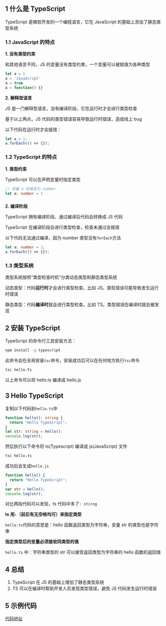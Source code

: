 ## 1 什么是 TypeScript

TypeScript 是微软开发的一个编程语言，它在 JavaScript 的基础上添加了静态类型系统

### 1.1 JavaScript 的特点

**1. 没有类型约束**

和其他语言不同，JS 的变量没有类型约束，一个变量可以被赋值为各种类型

```js
let a = 1
a = 'JavaScript'
a = true
a = function() {}
```

**2. 解释型语言**

JS 是一门解释型语言，没有编译阶段，它在运行时才会进行类型检查

基于以上两点，JS 代码的类型错误容易导致运行时错误，造成线上 bug

以下代码在运行时才会报错：

```js
let a = 1;
a.forEach(() => {});
```

### 1.2 TypeScript 的特点

**1. 类型约束**

TypeScript 可以在声明变量时指定类型

```typescript
// 变量 a 的类型为 number
let a: number = 1
```

### 

**2. 编译阶段**

TypeScript 拥有编译阶段，通过编译后代码会转换成 JS 代码

TypeScript 在编译阶段会进行类型检查，检查未通过会报错

以下代码无法通过编译，因为 number 类型没有`forEach`方法

```ts
let a: number = 1;
a.forEach(() => {});
```

### 1.3 类型系统

类型系统按照“类型检查时机”分类动态类型和静态类型系统

动态类型：代码**运行时**才会进行类型检查。比如 JS。类型错误可能导致发生运行时错误

静态类型：代码**编译时**就会进行类型检查。比如 TS。类型错误在编译时就会被发现

## 2 安装 TypeScript

TypeScript 的命令行工具安装方法：

```sh
npm install -g typescript
```

此命令会在全局安装`tsc`命令，安装成功后可以在任何地方执行`tsc`命令

```sh
tsc hello.ts
```

以上命令可以将 hello.ts 编译成 hello.js

## 3 Hello TypeScript

复制以下代码到`hello.ts`中

```typescript
function hello(): string {
  return "Hello TypeScript";
}
let str: string = hello();
console.log(str);
```

然后执行以下命令将 ts(Typescript) 编译成 js(JavaScript) 文件

```sh
tsc hello.ts
```

成功后会生成`hello.js`

```js
function hello() {
  return "Hello TypeScript";
}
var str = hello();
console.log(str);
```

对比两段代码可以发现，ts 代码中多了`: stirng`

**ts 用`:`（前后有无空格均可）来指定类型**

`hello.ts`代码的意思是：hello 函数返回类型为字符串，变量 str 的类型也是字符串

**指定类型后的变量必须接收同类型的值**

`hello.ts` 中：字符串类型的 str 可以接受返回类型为字符串的 hello 函数的返回值

## 4 总结

1. TypeScript 在 JS 的基础上增加了静态类型系统
2. TS 可以在编译时帮助开发人员发现类型错误，避免 JS 代码发生运行时错误

## 5 示例代码

[代码地址](https://github.com/Melonvin/TypeScript-Demos)